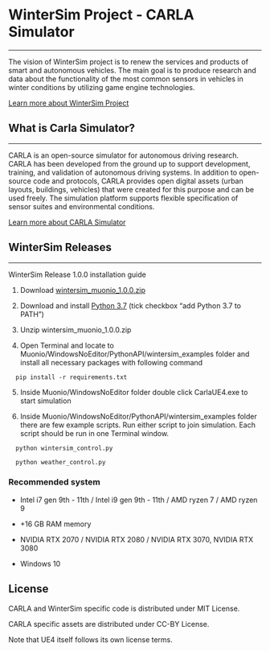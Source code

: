 # WinterSim Project - CARLA Simulator

-------

The vision of WinterSim project is to renew the services and products of smart and autonomous vehicles. The main goal is to produce research and data about the functionality of the most common sensors in vehicles in winter conditions by utilizing game engine technologies.

[Learn more about WinterSim Project](https://wintersim.fi/)

## What is Carla Simulator?

-------

CARLA is an open-source simulator for autonomous driving research. CARLA has been developed from the ground up to support development, training, and validation of autonomous driving systems. In addition to open-source code and protocols, CARLA provides open digital assets (urban layouts, buildings, vehicles) that were created for this purpose and can be used freely. The simulation platform supports flexible specification of sensor suites and environmental conditions.

[Learn more about CARLA Simulator](http://carla.org/)


## WinterSim Releases

-------

WinterSim Release 1.0.0 installation guide

1. Download [wintersim_muonio_1.0.0.zip](https://a3s.fi/swift/v1/AUTH_8811c563a60e4395828a2393f44e064b/Releases/wintersim_muonio_1.0.0.zip)

2. Download and install [Python 3.7](https://www.python.org/downloads/release/python-370/) (tick checkbox “add Python 3.7 to PATH”)

3. Unzip wintersim_muonio_1.0.0.zip

4. Open Terminal and locate to Muonio/WindowsNoEditor/PythonAPI/wintersim_examples folder and install all necessary packages with following command

  ```
    pip install -r requirements.txt
  ```

5. Inside Muonio/WindowsNoEditor folder double click CarlaUE4.exe to start simulation

6. Inside Muonio/WindowsNoEditor/PythonAPI/wintersim_examples folder there are few example scripts. Run either script to join simulation. Each script should be run in one Terminal window.

  ```
    python wintersim_control.py
  ```
  
  ```
    python weather_control.py
  ```

### Recommended system


 - Intel i7 gen 9th - 11th / Intel i9 gen 9th - 11th / AMD ryzen 7 / AMD ryzen 9

 - +16 GB RAM memory

 - NVIDIA RTX 2070 / NVIDIA RTX 2080 / NVIDIA RTX 3070, NVIDIA RTX 3080

 - Windows 10

License
-------

CARLA and WinterSim specific code is distributed under MIT License.

CARLA specific assets are distributed under CC-BY License.

Note that UE4 itself follows its own license terms.
